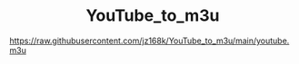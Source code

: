 
<h1 align="center"> YouTube_to_m3u </h1>

https://raw.githubusercontent.com/jz168k/YouTube_to_m3u/main/youtube.m3u


